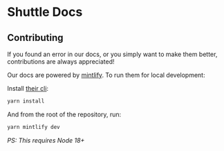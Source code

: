 # Shuttle Docs
## Contributing
If you found an error in our docs, or you simply want to make them better, contributions are always appreciated!

Our docs are powered by [mintlify](https://mintlify.com/). To run them for local development:

Install [their cli](https://www.npmjs.com/package/mintlify):

```bash
yarn install
```

And from the root of the repository, run:

```bash
yarn mintlify dev
```

*PS: This requires Node 18+*
